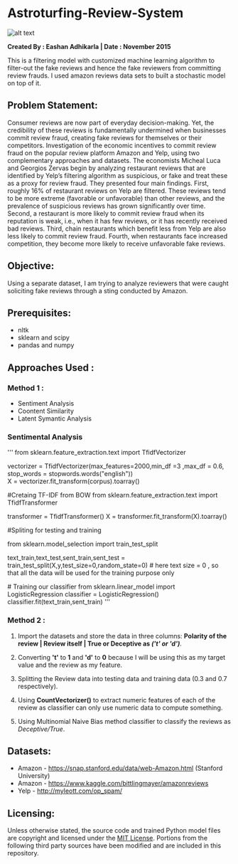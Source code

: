 # Astroturfing-Review-System

![alt text](http://www.digitalstrategyconsulting.com/netimperative/news/fake%20reviews.jpg)

**Created By : Eashan Adhikarla
| Date       : November 2015**

This is a filtering model with customized machine learning algorithm to filter-out the fake reviews and hence the fake reviewers from committing review frauds. I used amazon reviews data sets to built a stochastic model on top of it.

## Problem Statement:
Consumer reviews are now part of everyday decision-making. Yet, the credibility of these reviews is fundamentally undermined when businesses commit review fraud, creating fake reviews for themselves or their competitors. Investigation of the economic incentives to commit review fraud on the popular review platform Amazon and Yelp, using two complementary approaches and datasets. The economists Micheal Luca and Georgios Zervas begin by analyzing restaurant reviews that are identified by Yelp’s filtering algorithm as suspicious, or fake and treat these as a proxy for review fraud. They presented four main findings. First, roughly 16% of restaurant reviews on Yelp are filtered. These reviews tend to be more extreme (favorable or unfavorable) than other reviews, and the prevalence of suspicious reviews has grown significantly over time. Second, a restaurant is more likely to commit review fraud when its reputation is weak, i.e., when it has few reviews, or it has recently received bad reviews. Third, chain restaurants which benefit less from Yelp are also less likely to commit review fraud. Fourth, when restaurants face increased competition, they become more likely to receive unfavorable fake reviews. 

## Objective:
Using a separate dataset, I am trying to analyze reviewers that were caught soliciting fake reviews through a sting conducted by Amazon. 

## Prerequisites:

* nltk
* sklearn and scipy
* pandas and numpy

## Approaches Used :

### Method 1 : 

* Sentiment Analysis
* Coontent Similarity
* Latent Symantic Analysis

### Sentimental Analysis

'''
from sklearn.feature_extraction.text import TfidfVectorizer

vectorizer = TfidfVectorizer(max_features=2000,min_df =3 ,max_df = 0.6, stop_words = stopwords.words("english"))    
X = vectorizer.fit_transform(corpus).toarray()

#Cretaing TF-IDF from BOW
from sklearn.feature_extraction.text import TfidfTransformer

transformer = TfidfTransformer()
X = transformer.fit_transform(X).toarray()

#Spliting for testing and training

from sklearn.model_selection import train_test_split

text_train,text_test,sent_train,sent_test = train_test_split(X,y,test_size=0,random_state=0)
\# here text size = 0 , so that all the data will be used for the training purpose only

\# Training our classifier
from sklearn.linear_model import LogisticRegression
classifier = LogisticRegression()
classifier.fit(text_train,sent_train)
'''

### Method 2 : 

1. Import the datasets and store the data in three columns: **Polarity of the review | Review itself | True or Deceptive as _('t' or 'd')_**.

2. Converting **'t'** to **1** and **'d'** to **0** because I will be using this as my target value and the review as my feature.

3. Splitting the Review data into testing data and training data (0.3 and 0.7 respectively).

4. Using **CountVectorizer()** to extract numeric features of each of the review as classifier can only use numeric data to compute something.

5. Using Multinomial Naive Bias method classifier to classify the reviews as _Deceptive/True_.

## Datasets: 

* Amazon - https://snap.stanford.edu/data/web-Amazon.html (Stanford University)
* Amazon - https://www.kaggle.com/bittlingmayer/amazonreviews
* Yelp   - http://myleott.com/op_spam/

## Licensing:

Unless otherwise stated, the source code and trained Python model files are copyright and licensed under the [MIT License](https://github.com/eashanadhikarla/Astroturfing-Review-System/blob/master/LICENSE). Portions from the following third party sources have been modified and are included in this repository.
